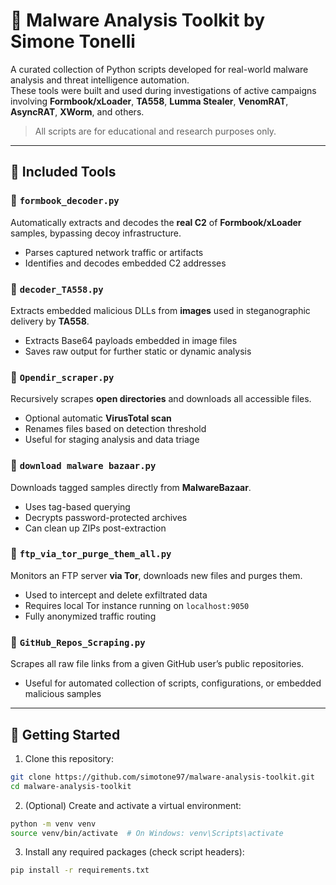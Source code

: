 # 🧠 Malware Analysis Toolkit by Simone Tonelli

A curated collection of Python scripts developed for real-world malware analysis and threat intelligence automation.  
These tools were built and used during investigations of active campaigns involving **Formbook/xLoader**, **TA558**, **Lumma Stealer**, **VenomRAT**, **AsyncRAT**, **XWorm**, and others.

> All scripts are for educational and research purposes only.

---

## 📁 Included Tools

### 🔹 `formbook_decoder.py`
Automatically extracts and decodes the **real C2** of **Formbook/xLoader** samples, bypassing decoy infrastructure.
- Parses captured network traffic or artifacts
- Identifies and decodes embedded C2 addresses

### 🔹 `decoder_TA558.py`
Extracts embedded malicious DLLs from **images** used in steganographic delivery by **TA558**.
- Extracts Base64 payloads embedded in image files
- Saves raw output for further static or dynamic analysis

### 🔹 `Opendir_scraper.py`
Recursively scrapes **open directories** and downloads all accessible files.
- Optional automatic **VirusTotal scan**
- Renames files based on detection threshold
- Useful for staging analysis and data triage

### 🔹 `download malware bazaar.py`
Downloads tagged samples directly from **MalwareBazaar**.
- Uses tag-based querying
- Decrypts password-protected archives
- Can clean up ZIPs post-extraction

### 🔹 `ftp_via_tor_purge_them_all.py`
Monitors an FTP server **via Tor**, downloads new files and purges them.
- Used to intercept and delete exfiltrated data
- Requires local Tor instance running on `localhost:9050`
- Fully anonymized traffic routing

### 🔹 `GitHub_Repos_Scraping.py`
Scrapes all raw file links from a given GitHub user’s public repositories.
- Useful for automated collection of scripts, configurations, or embedded malicious samples

---

## 🚀 Getting Started

1. Clone this repository:

```bash
git clone https://github.com/simotone97/malware-analysis-toolkit.git
cd malware-analysis-toolkit
```

2. (Optional) Create and activate a virtual environment:

```bash
python -m venv venv
source venv/bin/activate  # On Windows: venv\Scripts\activate
```

3. Install any required packages (check script headers):

```bash
pip install -r requirements.txt
```
